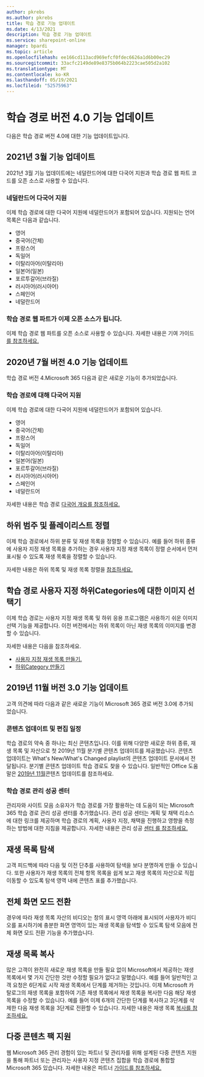```yaml
---
author: pkrebs
ms.author: pkrebs
title: 학습 경로 기능 업데이트
ms.date: 4/13/2021
description: 학습 경로 기능 업데이트
ms.service: sharepoint-online
manager: bpardi
ms.topic: article
ms.openlocfilehash: ee166cd113acd969efcf0fdec6626a1d6b00ec29
ms.sourcegitcommit: 33acfc2149de89e8375b064b2223cae505d2a102
ms.translationtype: MT
ms.contentlocale: ko-KR
ms.lasthandoff: 05/19/2021
ms.locfileid: "52575963"
---
```

# <a name="learning-pathways-version-40-feature-updates"></a>학습 경로 버전 4.0 기능 업데이트
다음은 학습 경로 버전 4.0에 대한 기능 업데이트입니다.  

## <a name="march-2021-feature-updates"></a>2021년 3월 기능 업데이트
2021년 3월 기능 업데이트에는 네덜란드어에 대한 다국어 지원과 학습 경로 웹 파트 코드를 오픈 소스로 사용할 수 있습니다. 

### <a name="multilingual-support-for-dutch"></a>네덜란드어 다국어 지원 
이제 학습 경로에 대한 다국어 지원에 네덜란드어가 포함되어 있습니다. 지원되는 언어 목록은 다음과 같습니다. 
- 영어     
- 중국어(간체) 
- 프랑스어 
- 독일어 
- 이탈리아어(이탈리아) 
- 일본어(일본) 
- 포르투갈어(브라질) 
- 러시아어(러시아어) 
- 스페인어
- 네덜란드어 

### <a name="learning-pathways-web-part-is-now-open-source"></a>학습 경로 웹 파트가 이제 오픈 소스가 됩니다.
이제 학습 경로 웹 파트를 오픈 소스로 사용할 수 있습니다. 자세한 내용은 기여 가이드 [를 참조하세요.](https://github.com/pnp/custom-learning-office-365#contributions)

## <a name="july-2020-version-40-feature-updates"></a>2020년 7월 버전 4.0 기능 업데이트 

학습 경로 버전 4.Microsoft 365 다음과 같은 새로운 기능이 추가되었습니다. 

### <a name="multilingual-support-for-learning-pathways"></a>학습 경로에 대해 다국어 지원 
이제 학습 경로에 대한 다국어 지원에 네덜란드어가 포함되어 있습니다. 
- 영어     
- 중국어(간체) 
- 프랑스어 
- 독일어 
- 이탈리아어(이탈리아) 
- 일본어(일본) 
- 포르투갈어(브라질) 
- 러시아어(러시아어) 
- 스페인어
- 네덜란드어 


자세한 내용은 학습 경로 [다국어 개요를 참조하세요.](custom_overview.md) 

## <a name="sort-subcategories-and-playlists"></a>하위 범주 및 플레이리스트 정렬

이제 학습 경로에서 하위 분류 및 재생 목록을 정렬할 수 있습니다. 예를 들어 하위 종류에 사용자 지정 재생 목록을 추가하는 경우 사용자 지정 재생 목록이 정렬 순서에서 먼저 표시될 수 있도록 재생 목록을 정렬할 수 있습니다. 

자세한 내용은 하위 목록 및 재생 목록 정렬을 [참조하세요.](custom_sortsubplay.md) 

## <a name="image-picker-for-learning-pathways-custom-subcategories"></a>학습 경로 사용자 지정 하위Categories에 대한 이미지 선택기 
이제 학습 경로는 사용자 지정 재생 목록 및 하위 응용 프로그램은 사용하기 쉬운 이미지 선택 기능을 제공합니다.  이전 버전에서는 하위 목록이 아닌 재생 목록의 이미지를 변경할 수 있습니다.  

자세한 내용은 다음을 참조하세요.
- [사용자 지정 재생 목록 만들기.](custom_createnewplaylist.md) 
- [하위Category 만들기](custom_createnewcat.md)

## <a name="november-2019-version-30-feature-updates"></a>2019년 11월 버전 3.0 기능 업데이트
고객 의견에 따라 다음과 같은 새로운 기능이 Microsoft 365 경로 버전 3.0에 추가되었습니다.

### <a name="content-updates-and-editorial-calendar"></a>콘텐츠 업데이트 및 편집 일정
학습 경로의 약속 중 하나는 최신 콘텐츠입니다. 이를 위해 다양한 새로운 하위 종류, 재생 목록 및 자산으로 첫 2019년 11월 분기별 콘텐츠 업데이트를 제공했습니다. 콘텐츠 업데이트는 What's New/What's Changed playlist의 콘텐츠 업데이트 문서에서 전달됩니다. 분기별 콘텐츠 업데이트 학습 경로도 찾을 수 있습니다. 일반적인 Office 도움말은 [2019년 11월](custom_contentupdates.md)콘텐츠 업데이트를 참조하세요.

### <a name="learning-pathways-admin-success-center"></a>학습 경로 관리 성공 센터
관리자와 사이트 모음 소유자가 학습 경로를 가장 활용하는 데 도움이 되는 Microsoft 365 학습 경로 관리 성공 센터를 추가했습니다. 관리 성공 센터는 계획 및 채택 리소스에 대한 링크를 제공하며 학습 경로의 계획, 사용자 지정, 채택을 진행하고 영향을 측정하는 방법에 대한 지침을 제공합니다. 자세한 내용은 관리 성공 [센터 를 참조하세요.](custom_successcenter.md)

## <a name="playlist-navigation"></a>재생 목록 탐색
고객 피드백에 따라 다음 및 이전 단추를 사용하여 탐색을 보다 분명하게 만들 수 있습니다. 또한 사용자가 재생 목록의 전체 항목 목록을 쉽게 보고 재생 목록의 자산으로 직접 이동할 수 있도록 탐색 영역 내에 콘텐츠 표를 추가했습니다.

## <a name="toggle-full-screen-mode"></a>전체 화면 모드 전환
경우에 따라 재생 목록 자산의 비디오는 창의 표시 영역 아래에 표시되어 사용자가 비디오를 표시하기에 충분한 화면 영역이 있는 재생 목록을 탐색할 수 있도록 탐색 모음에 전체 화면 모드 전환 기능을 추가했습니다.

## <a name="copy-a-playlist"></a>재생 목록 복사
많은 고객이 완전히 새로운 재생 목록을 만들 필요 없이 Microsoft에서 제공하는 재생 목록에서 몇 가지 간단한 것만 수정할 필요가 없다고 말했습니다. 예를 들어 일반적인 고객 요청은 6단계로 시작 재생 목록에서 단계를 제거하는 것입니다. 이제 Microsoft 카탈로그의 재생 목록을 포함하여 기존 재생 목록에서 재생 목록을 복사한 다음 해당 재생 목록을 수정할 수 있습니다. 예를 들어 이제 6개의 간단한 단계를 복사하고 3단계를 삭제한 다음 재생 목록을 3단계로 전환할 수 있습니다. 자세한 내용은 재생 목록 [복사를 참조하세요.](custom_copyplaylist.md)

## <a name="multi-content-pack-support"></a>다중 콘텐츠 팩 지원
웹 Microsoft 365 관리 경험이 있는 파트너 및 관리자를 위해 설계된 다중 콘텐츠 지원을 통해 파트너 또는 관리자는 사용자 지정 콘텐츠 집합을 학습 경로에 통합할 Microsoft 365 있습니다. 자세한 내용은 파트너 [가이드를 참조하세요.](custom_partnerguide.md)

